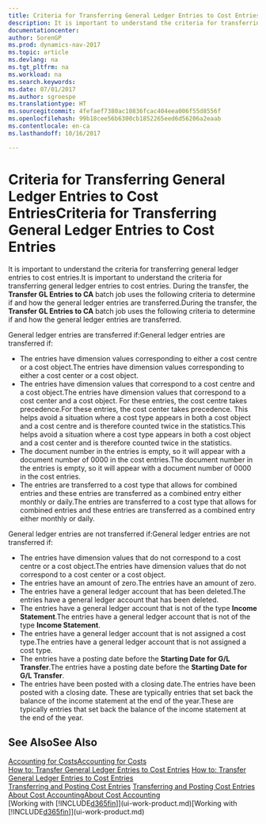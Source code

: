 ```yaml
---
title: Criteria for Transferring General Ledger Entries to Cost Entries
description: It is important to understand the criteria for transferring general ledger entries to cost entries. During the transfer, the **Transfer GL Entries to CA** batch job uses the following criteria to determine if and how the general ledger entries are transferred.
documentationcenter: 
author: SorenGP
ms.prod: dynamics-nav-2017
ms.topic: article
ms.devlang: na
ms.tgt_pltfrm: na
ms.workload: na
ms.search.keywords: 
ms.date: 07/01/2017
ms.author: sgroespe
ms.translationtype: HT
ms.sourcegitcommit: 4fefaef7380ac10836fcac404eea006f55d8556f
ms.openlocfilehash: 99b18cee56b6300cb1852265eed6d56206a2eaab
ms.contentlocale: en-ca
ms.lasthandoff: 10/16/2017

---
```

# <a name="criteria-for-transferring-general-ledger-entries-to-cost-entries"></a><span data-ttu-id="ffd01-104">Criteria for Transferring General Ledger Entries to Cost Entries</span><span class="sxs-lookup"><span data-stu-id="ffd01-104">Criteria for Transferring General Ledger Entries to Cost Entries</span></span>
<span data-ttu-id="ffd01-105">It is important to understand the criteria for transferring general ledger entries to cost entries.</span><span class="sxs-lookup"><span data-stu-id="ffd01-105">It is important to understand the criteria for transferring general ledger entries to cost entries.</span></span> <span data-ttu-id="ffd01-106">During the transfer, the **Transfer GL Entries to CA** batch job uses the following criteria to determine if and how the general ledger entries are transferred.</span><span class="sxs-lookup"><span data-stu-id="ffd01-106">During the transfer, the **Transfer GL Entries to CA** batch job uses the following criteria to determine if and how the general ledger entries are transferred.</span></span>  

<span data-ttu-id="ffd01-107">General ledger entries are transferred if:</span><span class="sxs-lookup"><span data-stu-id="ffd01-107">General ledger entries are transferred if:</span></span>  

-   <span data-ttu-id="ffd01-108">The entries have dimension values corresponding to either a cost centre or a cost object.</span><span class="sxs-lookup"><span data-stu-id="ffd01-108">The entries have dimension values corresponding to either a cost center or a cost object.</span></span>  
-   <span data-ttu-id="ffd01-109">The entries have dimension values that correspond to a cost centre and a cost object.</span><span class="sxs-lookup"><span data-stu-id="ffd01-109">The entries have dimension values that correspond to a cost center and a cost object.</span></span> <span data-ttu-id="ffd01-110">For these entries, the cost centre takes precedence.</span><span class="sxs-lookup"><span data-stu-id="ffd01-110">For these entries, the cost center takes precedence.</span></span> <span data-ttu-id="ffd01-111">This helps avoid a situation where a cost type appears in both a cost object and a cost centre and is therefore counted twice in the statistics.</span><span class="sxs-lookup"><span data-stu-id="ffd01-111">This helps avoid a situation where a cost type appears in both a cost object and a cost center and is therefore counted twice in the statistics.</span></span>  
-   <span data-ttu-id="ffd01-112">The document number in the entries is empty, so it will appear with a document number of 0000 in the cost entries.</span><span class="sxs-lookup"><span data-stu-id="ffd01-112">The document number in the entries is empty, so it will appear with a document number of 0000 in the cost entries.</span></span>  
-   <span data-ttu-id="ffd01-113">The entries are transferred to a cost type that allows for combined entries and these entries are transferred as a combined entry either monthly or daily.</span><span class="sxs-lookup"><span data-stu-id="ffd01-113">The entries are transferred to a cost type that allows for combined entries and these entries are transferred as a combined entry either monthly or daily.</span></span>  

<span data-ttu-id="ffd01-114">General ledger entries are not transferred if:</span><span class="sxs-lookup"><span data-stu-id="ffd01-114">General ledger entries are not transferred if:</span></span>  

-   <span data-ttu-id="ffd01-115">The entries have dimension values that do not correspond to a cost centre or a cost object.</span><span class="sxs-lookup"><span data-stu-id="ffd01-115">The entries have dimension values that do not correspond to a cost center or a cost object.</span></span>  
-   <span data-ttu-id="ffd01-116">The entries have an amount of zero.</span><span class="sxs-lookup"><span data-stu-id="ffd01-116">The entries have an amount of zero.</span></span>  
-   <span data-ttu-id="ffd01-117">The entries have a general ledger account that has been deleted.</span><span class="sxs-lookup"><span data-stu-id="ffd01-117">The entries have a general ledger account that has been deleted.</span></span>  
-   <span data-ttu-id="ffd01-118">The entries have a general ledger account that is not of the type **Income Statement**.</span><span class="sxs-lookup"><span data-stu-id="ffd01-118">The entries have a general ledger account that is not of the type **Income Statement**.</span></span>  
-   <span data-ttu-id="ffd01-119">The entries have a general ledger account that is not assigned a cost type.</span><span class="sxs-lookup"><span data-stu-id="ffd01-119">The entries have a general ledger account that is not assigned a cost type.</span></span>  
-   <span data-ttu-id="ffd01-120">The entries have a posting date before the **Starting Date for G/L Transfer**.</span><span class="sxs-lookup"><span data-stu-id="ffd01-120">The entries have a posting date before the **Starting Date for G/L Transfer**.</span></span>  
-   <span data-ttu-id="ffd01-121">The entries have been posted with a closing date.</span><span class="sxs-lookup"><span data-stu-id="ffd01-121">The entries have been posted with a closing date.</span></span> <span data-ttu-id="ffd01-122">These are typically entries that set back the balance of the income statement at the end of the year.</span><span class="sxs-lookup"><span data-stu-id="ffd01-122">These are typically entries that set back the balance of the income statement at the end of the year.</span></span>  

## <a name="see-also"></a><span data-ttu-id="ffd01-123">See Also</span><span class="sxs-lookup"><span data-stu-id="ffd01-123">See Also</span></span>  
[<span data-ttu-id="ffd01-124">Accounting for Costs</span><span class="sxs-lookup"><span data-stu-id="ffd01-124">Accounting for Costs</span></span>](finance-manage-cost-accounting.md)  
 <span data-ttu-id="ffd01-125">[How to: Transfer General Ledger Entries to Cost Entries](finance-how-to-transfer-general-ledger-entries-to-cost-entries.md) </span><span class="sxs-lookup"><span data-stu-id="ffd01-125">[How to: Transfer General Ledger Entries to Cost Entries](finance-how-to-transfer-general-ledger-entries-to-cost-entries.md) </span></span>  
 <span data-ttu-id="ffd01-126">[Transferring and Posting Cost Entries](finance-transfer-and-post-cost-entries.md) </span><span class="sxs-lookup"><span data-stu-id="ffd01-126">[Transferring and Posting Cost Entries](finance-transfer-and-post-cost-entries.md) </span></span>  
 [<span data-ttu-id="ffd01-127">About Cost Accounting</span><span class="sxs-lookup"><span data-stu-id="ffd01-127">About Cost Accounting</span></span>](finance-about-cost-accounting.md)  
 <span data-ttu-id="ffd01-128">[Working with [!INCLUDE[d365fin](includes/d365fin_md.md)]](ui-work-product.md)</span><span class="sxs-lookup"><span data-stu-id="ffd01-128">[Working with [!INCLUDE[d365fin](includes/d365fin_md.md)]](ui-work-product.md)</span></span>

